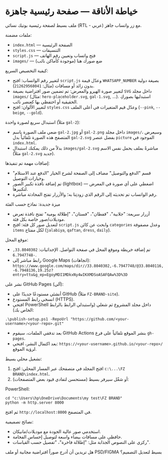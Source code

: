 # خياطة الأناقة — صفحة رئيسية جاهزة

ملف بسيط لصفحة رئيسية بوتيك نسائي (RTL - عربي) مع زر واتساب جاهز.

ملفات مضمنة:
- `index.html` — الصفحة الرئيسية
- `styles.css` — التنسيقات
- `script.js` — فتح واتساب وتعيين رقم الهاتف
- `images/` — ضع صورك هنا (موجودة كأماكن نائب)

كيفية التخصيص السريع:
- لتغيير رقم الواتساب: افتح `script.js` وعدّل قيمة `WHATSAPP_NUMBER` بصيغة دولية بدون زائد أو مسافات (مثال: `212629568041`).
- لتغيير صورة الهيرو والمعرض: تم تضمين صور افتراضية بصيغة `SVG` داخل مجلد `images/` (مثال: `hero-placeholder.svg`, `gal-1.svg`, ...). استبدليها بصوركِ الحقيقية أو احتفظي بها كعنصر نائب.
- لتغيير الألوان: افتح `styles.css` وعدّل قيم المتغيرات في أعلى الملف (`--pink`, `--beige`, `--gold`).

استبدال سريع لصورة واحدة (مثلاً `gal-2`):
- ضعي ملف الصورة باسم `gal-2.jpg` أو `gal-2.png` داخل مجلد `images/`، وسيعرض المتصفح هذه الصورة تلقائياً بدل `gal-2.svg` بفضل عنصر `picture` الموجود في `index.html`.
- بدلاً من ذلك يمكنك استبدال `images/gal-2.svg` مباشرةً بملف يحمل نفس الاسم (مثلاً `gal-2.svg` جديد).

إضافات مهمة تم تنفيذها:
- قسم "الدفع والتوصيل" مضاف إلى الصفحة لشرح الخيار "الدفع عند الاستلام" وخيارات التوصيل.
- تم إضافة نافذة تكبير الصور (lightbox) — اضغطي على أي صورة في المعرض لتكبيرها.
- رقم الواتساب تم تحديثه إلى الرقم الذي زودتِنا به؛ والأزرار تفتح المحادثة مباشرة.

ميزة جديدة: نماذج حسب الفئة
- أزرار سريعة: "جلابية"، "قفطان"، "فستان"، "إطلالة يومية" تفتح نافذة تعرض موديلات/صور خاصة بكل فئة.
- لتعديل صور كل فئة: افتح `script.js` وابحث عن كائن `categories` وعدل مصفوفة `items` لكل مفتاح (`jalabiya`, `qaftan`, `dress`, `daily`).

موقع المحل:
- تم إضافة خريطة وموقع المحل في صفحة التواصل. الإحداثيات: `33.8040302, -6.7947748`.
- رابط مباشر إلى Google Maps (اتجاهات): `https://www.google.com/maps/dir//33.8040302,-6.7947748/@33.8040116,-6.7948136,19.25z?entry=ttu&g_ep=EgoyMDI1MDkxNy4wIKXMDSoASAFQAw%3D%3D`

نشر على GitHub Pages (آلي):

- أنشئي مستودعًا جديدًا على GitHub (مثلاً `FZ-BRAND-site`).
- انسخي رابط المستودع (HTTPS).
- افتحي PowerShell داخل مجلد المشروع ثم شغلي (واستبدلي الرابط بالرابط الخاص بك):
```
.\publish-setup.ps1 -RepoUrl "https://github.com/<your-username>/<your-repo>.git"
```
- بعد تدفقي الملفات، سيقوم GitHub Actions بنشر الموقع تلقائياً على فرع `gh-pages`.
- بعد اكتمال النشر، افتحي: `https://<your-username>.github.io/<your-repo>/` لرؤية الموقع.

تشغيل محلي بسيط:
1. افتح المجلد في متصفحك عبر المسار المحلي: افتح `c:\...\FZ BRAND\index.html`.
2. أو شغّل سيرفر بسيط (مستحسن لتفادي قيود بعض المتصفحات):

PowerShell:
```
cd "c:\Users\hp\OneDrive\Documents\my test\FZ BRAND"
python -m http.server 8000
```

ثم افتح `http://localhost:8000` في المتصفح.

نصائح تصميمية:
- استخدمي صور عالية الجودة مع موديلات/مانيكان.
- حافظي على مسافات بيضاء واسعة لتوصيل إحساس الفخامة.
- ركزي على النصوص الجذابة مثل: "إطلالة فاخرة"، "تفصيل حسب القياسات".

هل تريدين أن أدرج صوراً افتراضية مجانية أو ملف PSD/FIGMA بسيط لتعديل التصميم؟
